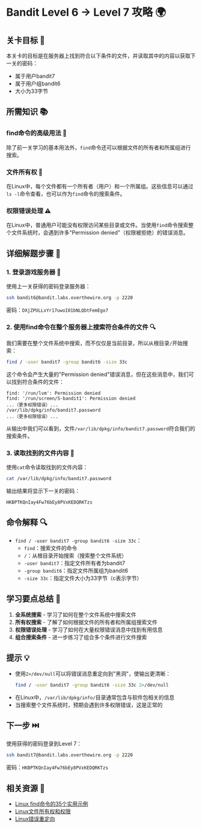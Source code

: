 # Bandit Level 6 → Level 7 攻略 🌍

## 关卡目标 🎯

本关卡的目标是在服务器上找到符合以下条件的文件，并读取其中的内容以获取下一关的密码：
- 属于用户bandit7
- 属于用户组bandit6
- 大小为33字节

## 所需知识 📚

### find命令的高级用法 🔎

除了前一关学习的基本用法外，`find`命令还可以根据文件的所有者和所属组进行搜索。

### 文件所有权 👤

在Linux中，每个文件都有一个所有者（用户）和一个所属组。这些信息可以通过`ls -l`命令查看，也可以作为`find`命令的搜索条件。

### 权限错误处理 ⚠️

在Linux中，普通用户可能没有权限访问某些目录或文件。当使用`find`命令搜索整个文件系统时，会遇到许多"Permission denied"（权限被拒绝）的错误消息。

## 详细解题步骤 📝

### 1. 登录游戏服务器 🔐

使用上一关获得的密码登录服务器：

```bash
ssh bandit6@bandit.labs.overthewire.org -p 2220
```

密码：`DXjZPULLxYr17uwoI01bNLQbtFemEgo7`

### 2. 使用find命令在整个服务器上搜索符合条件的文件 🔍

我们需要在整个文件系统中搜索，而不仅仅是当前目录，所以从根目录`/`开始搜索：

```bash
find / -user bandit7 -group bandit6 -size 33c
```

这个命令会产生大量的"Permission denied"错误消息，但在这些消息中，我们可以找到符合条件的文件：

```
find: '/run/lvm': Permission denied
find: '/run/screen/S-bandit1': Permission denied
...（更多权限错误）...
/var/lib/dpkg/info/bandit7.password
...（更多权限错误）...
```

从输出中我们可以看到，文件`/var/lib/dpkg/info/bandit7.password`符合我们的搜索条件。

### 3. 读取找到的文件内容 📄

使用`cat`命令读取找到的文件内容：

```bash
cat /var/lib/dpkg/info/bandit7.password
```

输出结果将显示下一关的密码：

```
HKBPTKQnIay4Fw76bEy8PVxKEDQRKTzs
```

## 命令解释 🔍

- `find / -user bandit7 -group bandit6 -size 33c`：
  - `find`：搜索文件的命令
  - `/`：从根目录开始搜索（搜索整个文件系统）
  - `-user bandit7`：指定文件所有者为bandit7
  - `-group bandit6`：指定文件所属组为bandit6
  - `-size 33c`：指定文件大小为33字节（c表示字节）

## 学习要点总结 📌

1. **全系统搜索** - 学习了如何在整个文件系统中搜索文件
2. **所有权搜索** - 了解了如何根据文件的所有者和所属组搜索文件
3. **权限错误处理** - 学习了如何在大量权限错误消息中找到有用信息
4. **组合搜索条件** - 进一步练习了组合多个条件进行文件搜索

## 提示 💡

- 使用`2>/dev/null`可以将错误消息重定向到"黑洞"，使输出更清晰：
  ```bash
  find / -user bandit7 -group bandit6 -size 33c 2>/dev/null
  ```
- 在Linux中，`/var/lib/dpkg/info/`目录通常包含与软件包相关的信息
- 当搜索整个文件系统时，预期会遇到许多权限错误，这是正常的

## 下一步 ⏭️

使用获得的密码登录到Level 7：

```bash
ssh bandit7@bandit.labs.overthewire.org -p 2220
```

密码：`HKBPTKQnIay4Fw76bEy8PVxKEDQRKTzs`

## 相关资源 🔗

- [Linux find命令的35个实用示例](https://www.tecmint.com/35-practical-examples-of-linux-find-command/)
- [Linux文件所有权和权限](https://www.linux.com/training-tutorials/understanding-linux-file-permissions/)
- [Linux错误重定向](https://www.cyberciti.biz/faq/linux-redirect-error-output-to-null/)
